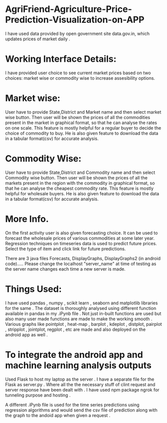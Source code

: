 # AgriFriend-Agriculture-Price-Prediction-Visualization-on-APP
I have used data provided by open government site data.gov.in, which updates prices of market daily .

# Working Interface Details: 
I have provided user choice to see current market prices based on two choices: market wise or commodity wise to increase assesibility options.

# Market wise: 
User have to provide State,District and Market name and then select market wise button. Then user will be shown the prices of all the commodities present in the market in graphical format, so that he can analyse the rates on one scale. This feature is mostly helpful for a regular buyer to decide the choice of commodity to buy. He is also given feature to download the data in a tabular format(csv) for accurate analysis.

# Commodity Wise: 
User have to provide State,District and Commodity name and then select Commodity wise button. Then user will be shown the prices of all the markets present in the region with the commodity in graphical format, so that he can analyse the cheapest commodity rate. This feature is mostly helpful for wholesale buyers. He is also given feature to download the data in a tabular format(csv) for accurate analysis.

# More Info.
On the first activity user is also given forecasting choice. It can be used to forecast the wholesale prices of various commodities at some later year. Regression techniques on timeseries data is used to predict future prices. Select the type of item and click link for future predictions.

There are 3 java files Forecasts, DisplayGraphs, DisplayGraphs2 (in android code)..... Please change the localhost "server_name" at time of testing as the server name changes each time a new server is made.

# Things Used: 
I have used pandas , numpy , scikit learn , seaborn and matplotlib libraries for the same . The dataset is thoroughly analysed using different function available in pandas in my .iPynb file . Not just in-built functions are used but also many user made functions are made to make the working smooth . Various graphs like pointplot , heat-map , barplot , kdeplot , distplot, pairplot , stripplot , jointplot, regplot , etc are made and also deployed on the android app as well .

# To integrate the android app and machine learning analysis outputs
Used Flask to host my laptop as the server . I have a separate file for the Flask as server.py . Where all the the necessary stuff of clint request and server response have been dealt with . I have used npm package ngrok for tunneling purpose and hosting .

A different .iPynb file is used for the time series predictions using regression algorithms and would send the csv file of prediction along with the graph to the andoid app when given a request .
